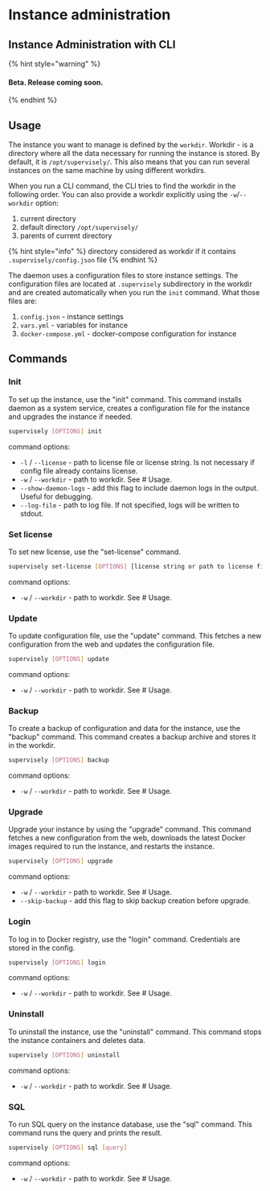 # Instance administration

## Instance Administration with CLI

{% hint style="warning" %}
#### Beta. Release coming soon.
{% endhint %}

## Usage

The instance you want to manage is defined by the `workdir`. Workdir - is a directory where all the data necessary for running the instance is stored. By default, it is `/opt/supervisely/`. This also means that you can run several instances on the same machine by using different workdirs.

When you run a CLI command, the CLI tries to find the workdir in the following order. You can also provide a workdir explicitly using the `-w`/`--workdir` option:

1. current directory
2. default directory `/opt/supervisely/`
3. parents of current directory

{% hint style="info" %}
directory considered as workdir if it contains `.supervisely/config.json` file
{% endhint %}

The daemon uses a configuration files to store instance settings. The configuration files are located at `.supervisely` subdirectory in the workdir and are created automatically when you run the `init` command. What those files are:

1. `config.json` - instance settings
2. `vars.yml` - variables for instance
3. `docker-compose.yml` - docker-compose configuration for instance

## Commands

### Init

To set up the instance, use the "init" command. This command installs daemon as a system service, creates a configuration file for the instance and upgrades the instance if needed.

```bash
supervisely [OPTIONS] init
```

command options:

* `-l` / `--license` - path to license file or license string. Is not necessary if config file already contains license.
* `-w` / `--workdir` - path to workdir. See # Usage.
* `--show-daemon-logs` - add this flag to include daemon logs in the output. Useful for debugging.
* `--log-file` - path to log file. If not specified, logs will be written to stdout.

### Set license

To set new license, use the "set-license" command.

```bash
supervisely set-license [OPTIONS] [license string or path to license file]
```

command options:

* `-w` / `--workdir` - path to workdir. See # Usage.

### Update

To update configuration file, use the "update" command. This fetches a new configuration from the web and updates the configuration file.

```bash
supervisely [OPTIONS] update
```

command options:

* `-w` / `--workdir` - path to workdir. See # Usage.

### Backup

To create a backup of configuration and data for the instance, use the "backup" command. This command creates a backup archive and stores it in the workdir.

```bash
supervisely [OPTIONS] backup
```

command options:

* `-w` / `--workdir` - path to workdir. See # Usage.

### Upgrade

Upgrade your instance by using the "upgrade" command. This command fetches a new configuration from the web, downloads the latest Docker images required to run the instance, and restarts the instance.

```bash
supervisely [OPTIONS] upgrade
```

command options:

* `-w` / `--workdir` - path to workdir. See # Usage.
* `--skip-backup` - add this flag to skip backup creation before upgrade.

### Login

To log in to Docker registry, use the "login" command. Credentials are stored in the config.

```bash
supervisely [OPTIONS] login
```

command options:

* `-w` / `--workdir` - path to workdir. See # Usage.

### Uninstall

To uninstall the instance, use the "uninstall" command. This command stops the instance containers and deletes data.

```bash
supervisely [OPTIONS] uninstall
```

command options:

* `-w` / `--workdir` - path to workdir. See # Usage.

### SQL

To run SQL query on the instance database, use the "sql" command. This command runs the query and prints the result.

```bash
supervisely [OPTIONS] sql [query]
```

command options:

* `-w` / `--workdir` - path to workdir. See # Usage.
